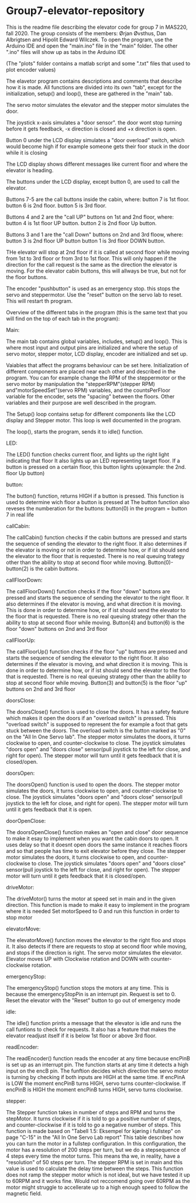 
# Group7-elevator-repository
This is the readme file describing the elevator code for group 7 in MAS220, fall 2020.
The group consists of the members: Ørjan Øvsthus, Dan Albrigtsen and Hipolit Edward Wilczek.
To open the program, use the Arduino IDE and open the "main.ino" file in the "main" folder. 
The other ".ino" files will show up as tabs in the Arduino IDE

(The "plots" folder contains a matlab script and some ".txt" files that used to plot encoder values)

The elavetor program contains descriptions and comments that describe how it is made.
All functions are divided into its own "tab", except for the initialization, setup() and loop(), these are gathered in the "main" tab.


The servo motor simulates the elevator and the stepper motor simulates the door.

The joystick x-axis simulates a "door sensor". the door wont stop turning before it gets feedback,
-x direction is closed and +x direction is open.


Button 0 under the LCD display simulates a "door overload" switch, which would become high if
for example someone gets their foor stuck in the door while it is closing


The LCD display shows different messages like current floor and where the elevator is heading.


The buttons under the LCD display, except button 0, are used to call the elevator.

Buttons 7-5 are the call buttons inside the cabin, where:
button 7 is 1st floor.
button 6 is 2nd floor.
button 5 is 3rd floor.

Buttons 4 and 2 are the "call UP" buttons on 1st and 2nd floor, where:
button 4 is 1st floor UP button.
button 2 is 2nd floor Up button.

Buttons 3 and 1 are the "call Down" buttons on 2nd and 3rd floow, where:
button 3 is 2nd floor UP button
button 1 is 3rd floor DOWN button.


THe elevator will stop at 2nd floor if it is called at second floor while moving from 1st to 3rd floor or from 3rd to 1st floor.
This will only happen if the direction for the call request is the same as the direction the elevator is moving.
For the elevator cabin buttons, this will allways be true, but not for the floor buttons.

The encoder "pushbutton" is used as an emergency stop. this stops the servo and steppermotor.
Use the "reset" button on the servo lab to reset. This will restart th program.




Overview of the different tabs in the program (this is the same text that you will find on the top of each tab in the program):


Main:

The main tab contains global variables, includes, setup() and loop().
This is where most input and output pins are initialized and where the setup of servo motor, stepper motor,
LCD display, encoder are initialized and set up.

Vaiables that affect the programs behaviour can be set here. Initialization of different components
are placed near each other and described in the program.
You can for example change the RPM of the steppermotor or the servo motor by manipulation the "stepperRPM"(stepper RPM)
and"motorSpeedSet"(servo RPM) variables, and the countsPerFloor variable for the encoder, sets the "spacing" between the floors.
Other variables and their purpose are well described in the program.

The Setup() loop contains setup for different components like the LCD display and Stepper motor.
This loop is well documented in the program.

The loop(), starts the program, sends it to idle() function.



LED:

The LED() function checks current floor, and lights up the right light indicating that floor
It also lights up an LED representing target floor.
If a button is pressed on a certain floor, this button lights up(example: the 2nd. floor Up button)



button:

The button() function, returns HIGH if a button is pressed.
This function is used to determine wich floor a button is pressed at
The button function also reveses the numberation for the buttons: button(0) in the program = button 7 in real life



callCabin:

The callCabin() function checks if the cabin buttons are pressed and starts the sequence of sending the
elevator to the right floor.
It also determines if the elevator is moving or not in order to determine how,
or if ist should send the elevator to the floor that is requested.
There is no real queuing trategy other than the ability to stop at second floor while moving.
Button(0)-button(2) is the cabin buttons.


callFloorDown:

The callFloorDown() function checks if the floor "down" buttons are
pressed and starts the sequence of sending the elevator to the right floor.
It also determines if the elevator is moving, and what direction it is moving.
This is done in order to determine how, or if ist should send the elevator to the floor that is requested.
There is no real queuing strategy other than the ability to stop at second floor while moving.
Button(4) and button(6) is the floor "down" buttons on 2nd and 3rd floor


callFloorUp:

The callFloorUp() function checks if the floor "up" buttons are
pressed and starts the sequence of sending the elevator to the right floor.
It also determines if the elevator is moving, and what direction it is moving.
This is done in order to determine how, or if ist should send the elevator to the floor that is requested.
There is no real queuing strategy other than the ability to stop at second floor while moving.
Button(3) and button(5) is the floor "up" buttons on 2nd and 3rd floor


doorsClose:

The doorsClose() function is used to close the doors.
It has a safety feature which makes it open the doors if an "overload switch" is pressed.
This "overload switch" is supposed to represent the for example a foot that gets stuck between the doors.
The overload switch is the button marked as "0" on the "All In One Servo lab".
The stepper motor simulates the doors, it turns clockwise to open, and counter-clockwise to close.
The joystick simulates "doors open" and "doors close" sensor(pull joystick to the left for close, and right for open).
The stepper motor will turn until it gets feedback that it is closed/open.


doorsOpen:

The doorsOpen() function is used to open the doors.
The stepper motor simulates the doors, it turns clockwise to open, and counter-clockwise to close.
The joystick simulates "doors open" and "doors close" sensor(pull joystick to the left for close, and right for open).
The stepper motor will turn until it gets feedback that it is open.


doorOpenClose:

The doorsOpenClose() function makes an "open and close" door sequence to make it esay to implement when you want the cabin doors to open.
It uses delay so that it doesnt open doors the same instance it reaches floors and so that people has time to exit elevator before they close.
The stepper motor simulates the doors, it turns clockwise to open, and counter-clockwise to close.
The joystick simulates "doors open" and "doors close" sensor(pull joystick to the left for close, and right for open).
The stepper motor will turn until it gets feedback that it is closed/open.


driveMotor:

The driveMotor() turns the motor at speed set in main and in the given direction.
This function is made to make it easy to implement in the program where it is needed
Set motorSpeed to 0 and run this function in order to stop motor


elevatorMove:

The elevatorMove() function moves the elevator to the right floo and stops it.
It also detects if there are requests to stop at second floor while moving, and stops if the direction is right.
The servo motor simulates the elevator.
Elevator moves UP with Clockwise rotation and DOWN with counter-clockwise rotation.


emergencyStop:

The emergencyStop() function stops the motors at any time.
This is because the emergencyStopPin is an interrupt pin.
Request is set to 0.
Reset the elevator with the "Reset" button to go out of emergency mode


idle:

The idle() function prints a message that the elevator is idle and runs the call funtions to check for requests.
It also has a feature that makes the elevator readjust itself if it is below 1st floor or above 3rd floor.


readEncoder:

The readEncoder() function reads the encoder at any time because encPinB is set up as an interrupt pin.
The function starts at any time it detects a high input on the encB pin.
The funftion decides which direction the servo motor is turning by checking if both inputs are HIGH at the same time.
If encPinA is LOW the moment encPinB turns HIGH, servo turns counter-clockwise.
If encPinB is HIGH the moment encPinB turns HIGH, servo turns clockwise.


stepper:

The Stepper function takes in number of steps and RPM and turns the stepMotor.
It turns clockwise if it is told to go a positive number of steps, and counter-clockwise if it is told to go a negative number of steps.
This function is made based on "Tabell 1.5: Eksempel for kjøring i fullstep" on page "C-15" in the "All In One Servo Lab report"
This table describes how you can turn the motor in a fullstep configuration.
In this configuration, the motor has a resolution of 200 steps per turn, but we do a stepsequence of 4 steps every time the motor turns.
This means tha we, in reality, have a "resolution" of 50 steps per turn.
The stepper RPM is set in main and this value is used to calculate the delay time between the steps.
This function does not ramp the stepper motor which is not ideal, but we have tested it up to 60RPM and it works fine.
Would not reccomend going over 60RPM as the motor might struggle to accellerate up to a high enough speed to follow the magnetic field.